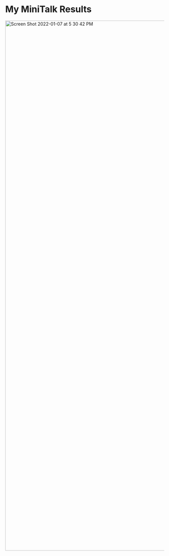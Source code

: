 # My MiniTalk Results

<img width="1681" alt="Screen Shot 2022-01-07 at 5 30 42 PM" src="https://user-images.githubusercontent.com/58959408/148505088-00dcbe48-12c4-4e1b-abcd-1493cb137731.png">
